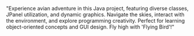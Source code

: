 "Experience avian adventure in this Java project, featuring diverse classes, JPanel utilization, and dynamic graphics. Navigate the skies, interact with the environment, and explore programming creativity. Perfect for learning object-oriented concepts and GUI design. Fly high with 'Flying Bird'!"
